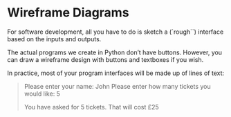# Wireframe Diagrams

For software development, all you have to do is sketch a (`rough``) interface based on the inputs and outputs.

The actual programs we create in Python don’t have buttons. However, you can draw a wireframe design with buttons and textboxes if you wish.

In practice, most of your program interfaces will be made up of lines of text:

> Please enter your name: John
> Please enter how many tickets you would like: 5
>
> You have asked for 5 tickets. That will cost £25

